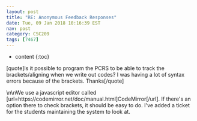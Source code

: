 ```yaml
---
layout: post
title: "RE: Anonymous Feedback Responses"
date: Tue, 09 Jan 2018 10:16:39 EST
nav: post
category: CSC209
tags: [7467]
---
```


* content
{:toc}

[quote]Is it possible to program the PCRS to be able to track the brackets/aligning when we write out codes? I was having a lot of syntax errors because of the brackets. Thanks[/quote]
<!-- more -->
<p>\n\nWe use a javascript editor called [url=https://codemirror.net/doc/manual.html]CodeMirror[/url]. If there's an option there to check brackets, it should be easy to do. I've added a ticket for the students maintaining the system to look at.</p>
